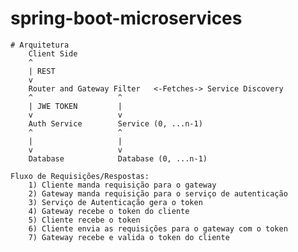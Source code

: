# spring-boot-microservices

	# Arquitetura
		Client Side
		^
		| REST
		v
		Router and Gateway Filter   <-Fetches-> Service Discovery
		^					^
		| JWE TOKEN			|
		v					v
		Auth Service		Service (0, ...n-1)
		^					^
		|					|
		v					v
		Database 			Database (0, ...n-1)
	
	Fluxo de Requisições/Respostas:
		1) Cliente manda requisição para o gateway
		2) Gateway manda requisição para o serviço de autenticação
		3) Serviço de Autenticação gera o token
		4) Gateway recebe o token do cliente
		5) Cliente recebe o token
		6) Cliente envia as requisições para o gateway com o token
		7) Gateway recebe e valida o token do cliente